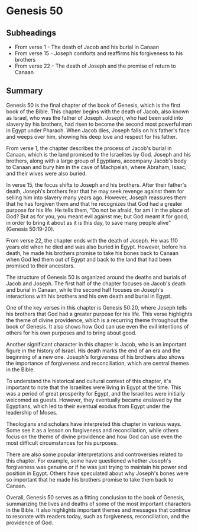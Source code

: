 # Genesis 50

## Subheadings

* From verse 1 - The death of Jacob and his burial in Canaan
* From verse 15 - Joseph comforts and reaffirms his forgiveness to his brothers
* From verse 22 - The death of Joseph and the promise of return to Canaan

## Summary

Genesis 50 is the final chapter of the book of Genesis, which is the first book of the Bible. This chapter begins with the death of Jacob, also known as Israel, who was the father of Joseph. Joseph, who had been sold into slavery by his brothers, had risen to become the second most powerful man in Egypt under Pharaoh. When Jacob dies, Joseph falls on his father's face and weeps over him, showing his deep love and respect for his father.

From verse 1, the chapter describes the process of Jacob's burial in Canaan, which is the land promised to the Israelites by God. Joseph and his brothers, along with a large group of Egyptians, accompany Jacob's body to Canaan and bury him in the cave of Machpelah, where Abraham, Isaac, and their wives were also buried.

In verse 15, the focus shifts to Joseph and his brothers. After their father's death, Joseph's brothers fear that he may seek revenge against them for selling him into slavery many years ago. However, Joseph reassures them that he has forgiven them and that he recognizes that God had a greater purpose for his life. He tells them, "Do not be afraid, for am I in the place of God? But as for you, you meant evil against me; but God meant it for good, in order to bring it about as it is this day, to save many people alive" (Genesis 50:19-20).

From verse 22, the chapter ends with the death of Joseph. He was 110 years old when he died and was also buried in Egypt. However, before his death, he made his brothers promise to take his bones back to Canaan when God led them out of Egypt and back to the land that had been promised to their ancestors.

The structure of Genesis 50 is organized around the deaths and burials of Jacob and Joseph. The first half of the chapter focuses on Jacob's death and burial in Canaan, while the second half focuses on Joseph's interactions with his brothers and his own death and burial in Egypt.

One of the key verses in this chapter is Genesis 50:20, where Joseph tells his brothers that God had a greater purpose for his life. This verse highlights the theme of divine providence, which is a recurring theme throughout the book of Genesis. It also shows how God can use even the evil intentions of others for his own purposes and to bring about good.

Another significant character in this chapter is Jacob, who is an important figure in the history of Israel. His death marks the end of an era and the beginning of a new one. Joseph's forgiveness of his brothers also shows the importance of forgiveness and reconciliation, which are central themes in the Bible.

To understand the historical and cultural context of this chapter, it's important to note that the Israelites were living in Egypt at the time. This was a period of great prosperity for Egypt, and the Israelites were initially welcomed as guests. However, they eventually became enslaved by the Egyptians, which led to their eventual exodus from Egypt under the leadership of Moses.

Theologians and scholars have interpreted this chapter in various ways. Some see it as a lesson on forgiveness and reconciliation, while others focus on the theme of divine providence and how God can use even the most difficult circumstances for his purposes.

There are also some popular interpretations and controversies related to this chapter. For example, some have questioned whether Joseph's forgiveness was genuine or if he was just trying to maintain his power and position in Egypt. Others have speculated about why Joseph's bones were so important that he made his brothers promise to take them back to Canaan.

Overall, Genesis 50 serves as a fitting conclusion to the book of Genesis, summarizing the lives and deaths of some of the most important characters in the Bible. It also highlights important themes and messages that continue to resonate with readers today, such as forgiveness, reconciliation, and the providence of God.